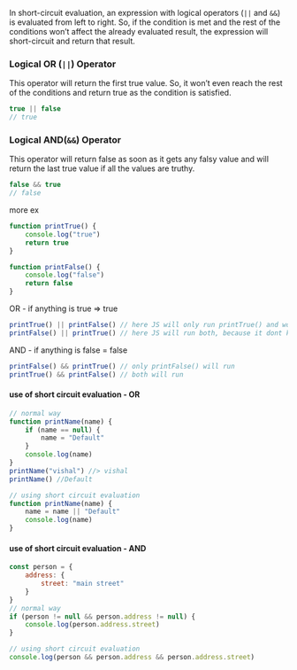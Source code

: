 In short-circuit evaluation, an expression with logical operators (`||` and `&&`) is evaluated from left to right.
So, if the condition is met and the rest of the conditions won’t affect the already evaluated result, the expression will short-circuit and return that result.

### Logical OR (`||`) Operator
This operator will return the first true value.
So, it won’t even reach the rest of the conditions and return true as the condition is satisfied.

```js
true || false
// true
```

### Logical AND(`&&`) Operator
This operator will return false as soon as it gets any falsy value and will return the last true value if all the values are truthy.

```js
false && true
// false
```

more ex

```js
function printTrue() {
    console.log("true")
    return true
}

function printFalse() {
    console.log("false")
    return false
}
```

OR - if anything is true => true

```js
printTrue() || printFalse() // here JS will only run printTrue() and won't run second.
printFalse() || printTrue() // here JS will run both, because it dont know what will be the end result
```

AND - if anything is false = false

```js
printFalse() && printTrue() // only printFalse() will run
printTrue() && printFalse() // both will run
```

#### use of short circuit evaluation - OR

```js
// normal way
function printName(name) {
    if (name == null) {
        name = "Default"
    }
    console.log(name)
}
printName("vishal") //> vishal
printName() //Default

// using short circuit evaluation
function printName(name) {
    name = name || "Default"
    console.log(name)
}
```

#### use of short circuit evaluation - AND

```js
const person = {
    address: {
        street: "main street"
    }
}
// normal way
if (person != null && person.address != null) {
    console.log(person.address.street)
}

// using short circuit evaluation
console.log(person && person.address && person.address.street)
```